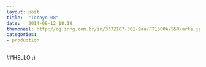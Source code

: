 ```yaml
---
layout: post
title:  "Tocayo 08"
date:   2014-08-12 18:18
thumbnail: http://og.infg.com.br/in/3372107-361-9aa/FT1500A/550/arte.jpg
categories:
- production
---
```


##HELLO :)